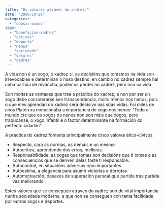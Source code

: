 ```yaml
---
title: "Os valores através do xadrez."
date: "2008-10-29"
categories: 
  - "cousas-minas"
tags: 
  - "beneficios-xadrez"
  - "cativos"
  - "deporte"
  - "nenos"
  - "sociedade"
  - "valores"
  - "xadrez"
---
```


A vida non é un xogo, o xadrez si, as decisións que tomamos na vida son irrevocables e determinan o noso destino, en cambio no xadrez sempre hai unha partida de revancha, podemos perder no xadrez, pero non na vida.

Son moitas as vantaxes que trae a práctica do xadrez, e non por ser un xogo debe considerarse sen transcendencia, moito menos nos nenos, pois o que eles aprendan do xadrez será decisivo nas súas vidas. Fai miles de anos Platón xa mencionaba a importancia do xogo nos nenos: "Todo o mundo cre que os xogos de nenos non son máis que xogos, pero trabucanse, o xogo infantil é o factor determinante na formación do perfecto cidadán".

A práctica do xadrez fomenta principalmente cinco valores ético-cívivos:

- Respecto, cara as normas, os demáis e un mesmo
- Autocrítica, aprendendo dos erros, melloras.
- Responsabilidade, as xogas que tomas son decisións que ti tomas e as consecuencias que se deriven delas faste ti responsable..
- Autocontrol, en situacións adversas e/ou importantes.
- Autoestima, a elegancia para asumir victorias e derrotas
- Automotivación, desexos de superación persoal que partida tras partida vas mellorando

Estes valores que se conseguen atraves do xadrez son de vital importancia nunha sociedade moderna, e que non se conseguen con tanta facilidade por outros xogos e deportes.
